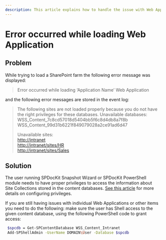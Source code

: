 ```yaml
---
description: This article explains how to handle the issue with Web Application load.
---
```


# Error occurred while loading Web Application

## Problem

While trying to load a SharePoint farm the following error message was displayed:

> Error occurred while loading ‘Application Name’ Web Application

and the following error messages are stored in the event log:

> The following sites are not loaded properly because you do not have the right privileges for these databases. Unavailable databases:  
> WSS\_Content\_7c8cd57018d5404bb5f6c8d4db8a7f8b  
> WSS\_Content\_99d31b6221f849079028a2ce91ad6d47
>
> Unavailable sites:  
> [http://intranet](http://intranet)  
> [http://intranet/sites/HR](http://intranet/sites/HR)  
> [http://intranet/sites/Sales](http://intranet/sites/Sales)

## Solution

The user running SPDocKit Snapshot Wizard or SPDocKit PowerShell module needs to have proper privileges to access the information about Site Collections stored in the content databases. [See this article](../../requirements/user-permission-requirements.md) for more details on configuring privileges.

If you are still having issues with individual Web Applications or other items you need to do the following: make sure the user has Shell access to the given content database, using the following PowerShell code to grant access:

```bash
 $spcdb = Get-SPContentDatabase WSS_Content_Intranet
 Add-SPShellAdmin -UserName DOMAIN\User -Database $spcdb
```


